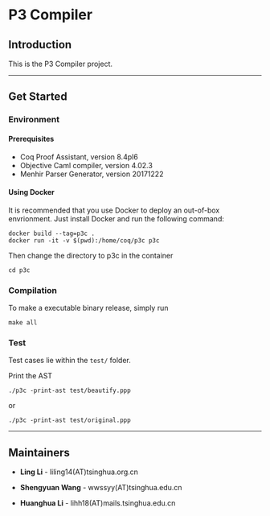# P3 Compiler

## Introduction

This is the P3 Compiler project.

---

## Get Started

### Environment

#### Prerequisites

* Coq Proof Assistant, version 8.4pl6
* Objective Caml compiler, version 4.02.3
* Menhir Parser Generator, version 20171222

#### Using Docker

It is recommended that you use Docker to deploy an out-of-box envrionment. Just install Docker and run the following command:

```
docker build --tag=p3c .
docker run -it -v $(pwd):/home/coq/p3c p3c
```

Then change the directory to p3c in the container

```
cd p3c
```

### Compilation

To make a executable binary release, simply run

```
make all
```

### Test

Test cases lie within the `test/` folder.

Print the AST

```
./p3c -print-ast test/beautify.ppp
```
or
```
./p3c -print-ast test/original.ppp
```

---

## Maintainers

* **Ling Li** - liling14(AT)tsinghua.org.cn

* **Shengyuan Wang** - wwssyy(AT)tsinghua.edu.cn

* **Huanghua Li** - lihh18(AT)mails.tsinghua.edu.cn
